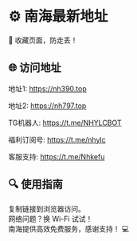 # ⚙️ 南海最新地址
📌 收藏页面，防走丢！

## 🌐 访问地址

地址1: https://nh390.top
 
地址2: https://nh797.top
 
TG机器人: https://t.me/NHYLCBOT
 
福利订阅号: https://t.me/nhylc
 
客服支持: https://t.me/Nhkefu


## 🔍 使用指南

复制链接到浏览器访问。  
网络问题？换 Wi-Fi 试试！  
南海提供高效免费服务，感谢支持！ 💻

